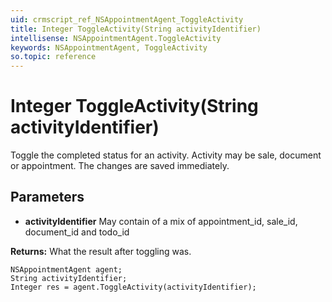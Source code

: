 ```yaml
---
uid: crmscript_ref_NSAppointmentAgent_ToggleActivity
title: Integer ToggleActivity(String activityIdentifier)
intellisense: NSAppointmentAgent.ToggleActivity
keywords: NSAppointmentAgent, ToggleActivity
so.topic: reference
---
```


# Integer ToggleActivity(String activityIdentifier)

Toggle the completed status for an activity. Activity may be sale, document or appointment. The changes are saved immediately.

## Parameters

* **activityIdentifier** May contain of a mix of appointment_id, sale_id, document_id and todo_id

**Returns:** What the result after toggling was.

```crmscript
NSAppointmentAgent agent;
String activityIdentifier;
Integer res = agent.ToggleActivity(activityIdentifier);
```

